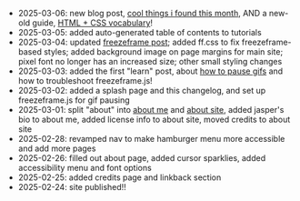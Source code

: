 - 2025-03-06: new blog post, [cool things i found this month](/blog/cool-things-2025-02/), AND a new-old guide, [HTML + CSS vocabulary](/learn/vocabulary/)!
- 2025-03-05: added auto-generated table of contents to tutorials
- 2025-03-04: updated [freezeframe post](/learn/freezeframe); added ff.css to fix freezeframe-based styles; added background image on page margins for main site; pixel font no longer has an increased size; other small styling changes
- 2025-03-03: added the first "learn" post, about [how to pause gifs](/learn/freezeframe) and how to troubleshoot freezeframe.js! 
- 2025-03-02: added a splash page and this changelog, and set up freezeframe.js for gif pausing
- 2025-03-01: split "about" into [about me](/aboutme) and [about site](/site), added jasper's bio to about me, added license info to about site, moved credits to about site
- 2025-02-28: revamped nav to make hamburger menu more accessible and add more pages
- 2025-02-26: filled out about page, added cursor sparklies, added accessibility menu and font options
- 2025-02-25: added credits page and linkback section
- 2025-02-24: site published!!